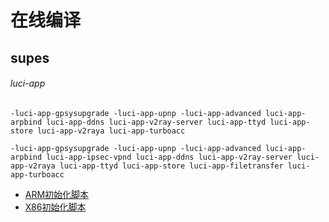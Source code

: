 # 在线编译
## supes
###### luci-app
```
-luci-app-gpsysupgrade -luci-app-upnp -luci-app-advanced luci-app-arpbind luci-app-ddns luci-app-v2ray-server luci-app-ttyd luci-app-store luci-app-v2raya luci-app-turboacc
```
```
-luci-app-gpsysupgrade -luci-app-upnp -luci-app-advanced luci-app-arpbind luci-app-ipsec-vpnd luci-app-ddns luci-app-v2ray-server luci-app-v2raya luci-app-ttyd luci-app-store luci-app-filetransfer luci-app-turboacc
```
* [ARM初始化脚本](https://github.com/3wking/Private/blob/main/OpenWrt/config/arm_shell.md)
* [X86初始化脚本](https://github.com/3wking/Private/blob/main/OpenWrt/config/x86_shell.md)